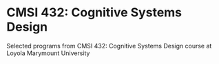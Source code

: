 # CMSI 432: Cognitive Systems Design
Selected programs from CMSI 432: Cognitive Systems Design course at Loyola Marymount University
